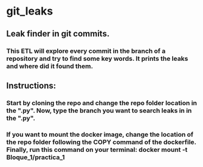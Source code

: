 # git_leaks
## Leak finder in git commits.
### This ETL will explore every commit in the branch of a repository and try to find some key words. It prints the leaks and where did it found them. 
## Instructions: 
### Start by cloning the repo and change the repo folder location in the ".py". Now, type the branch you want to search leaks in in the ".py".
### If you want to mount the docker image, change the location of the repo folder following the COPY command of the dockerfile. Finally, run this command on your terminal: docker mount -t Bloque_1/practica_1
